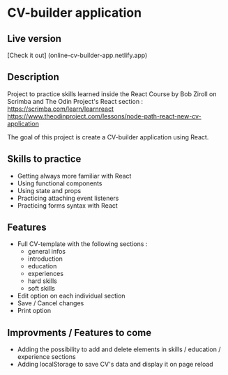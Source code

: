 # CV-builder application

## Live version

[Check it out] (online-cv-builder-app.netlify.app)

## Description

Project to practice skills learned inside the React Course by Bob Ziroll on Scrimba and The Odin Project's React section : 
https://scrimba.com/learn/learnreact
https://www.theodinproject.com/lessons/node-path-react-new-cv-application

The goal of this project is create a CV-builder application using React.

## Skills to practice

- Getting always more familiar with React
- Using functional components
- Using state and props
- Practicing attaching event listeners
- Practicing forms syntax with React

## Features

- Full CV-template with the following sections :
    - general infos
    - introduction
    - education
    - experiences
    - hard skills
    - soft skills
- Edit option on each individual section
- Save / Cancel changes
- Print option

## Improvments / Features to come
- Adding the possibility to add and delete elements in skills / education / experience sections
- Adding localStorage to save CV's data and display it on page reload
